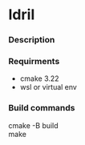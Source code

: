 # Idril

### Description


### Requirments 
- cmake 3.22
- wsl or virtual env

### Build commands
cmake -B build <br />
make
